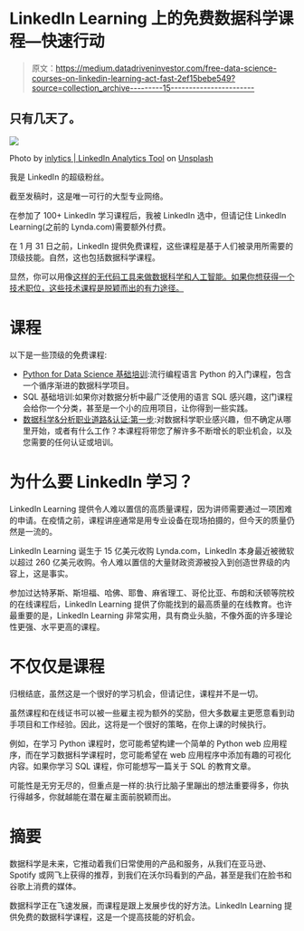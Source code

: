 # LinkedIn Learning 上的免费数据科学课程—快速行动

> 原文：<https://medium.datadriveninvestor.com/free-data-science-courses-on-linkedin-learning-act-fast-2ef15bebe549?source=collection_archive---------15----------------------->

## 只有几天了。

![](img/eedc05cb05730b97838e1cf848deef21.png)

Photo by [inlytics | LinkedIn Analytics Tool](https://unsplash.com/@inlytics?utm_source=medium&utm_medium=referral) on [Unsplash](https://unsplash.com?utm_source=medium&utm_medium=referral)

我是 LinkedIn 的超级粉丝。

截至发稿时，这是唯一可行的大型专业网络。

在参加了 100+ LinkedIn 学习课程后，我被 LinkedIn 选中，但请记住 LinkedIn Learning(之前的 Lynda.com)需要额外付费。

在 1 月 31 日之前，LinkedIn 提供免费课程，这些课程是基于人们被录用所需要的顶级技能。自然，这也包括数据科学课程。

显然，你可以用像[这样的无代码工具来做数据科学和人工智能。如果你想获得一个技术职位，这些技术课程是脱颖而出的有力途径。](http://obviously.ai)

# 课程

以下是一些顶级的免费课程:

*   [Python for Data Science 基础培训](https://linkedin-learning.pxf.io/c/196318/449670/8005?u=https%3A%2F%2Fwww.linkedin.com%2Flearning%2Fpython-for-data-science-essential-training-part-1%2Fdata-science-life-hacks%3Ftrk%3Dlilblog_01-12-21_courses-to-land-your-next-job-next-level_learning&subId3=xid:fr1610613981149fdd):流行编程语言 Python 的入门课程，包含一个循序渐进的数据科学项目。
*   SQL 基础培训:如果你对数据分析中最广泛使用的语言 SQL 感兴趣，这门课程会给你一个分类，甚至是一个小的应用项目，让你得到一些实践。
*   [数据科学&分析职业道路&认证:第一步](https://linkedin-learning.pxf.io/c/196318/449670/8005?u=https%3A%2F%2Fwww.linkedin.com%2Flearning%2Fdata-science-analytics-career-paths-certifications-first-steps-3%2Fwelcome&subId3=xid:fr1610613981149jhg):对数据科学职业感兴趣，但不确定从哪里开始，或者有什么工作？本课程将带您了解许多不断增长的职业机会，以及您需要的任何认证或培训。

# 为什么要 LinkedIn 学习？

LinkedIn Learning 提供令人难以置信的高质量课程，因为讲师需要通过一项困难的申请。在疫情之前，课程讲座通常是用专业设备在现场拍摄的，但今天的质量仍然是一流的。

LinkedIn Learning 诞生于 15 亿美元收购 Lynda.com，LinkedIn 本身最近被微软以超过 260 亿美元收购。令人难以置信的大量财政资源被投入到创造世界级的内容上，这是事实。

参加过达特茅斯、斯坦福、哈佛、耶鲁、麻省理工、哥伦比亚、布朗和沃顿等院校的在线课程后，LinkedIn Learning 提供了你能找到的最高质量的在线教育。也许最重要的是，LinkedIn Learning 非常实用，具有商业头脑，不像外面的许多理论性更强、水平更高的课程。

# 不仅仅是课程

归根结底，虽然这是一个很好的学习机会，但请记住，课程并不是一切。

虽然课程和在线证书可以被一些雇主视为额外的奖励，但大多数雇主更愿意看到动手项目和工作经验。因此，这将是一个很好的策略，在你上课的时候执行。

例如，在学习 Python 课程时，您可能希望构建一个简单的 Python web 应用程序，而在学习数据科学课程时，您可能希望在 web 应用程序中添加有趣的可视化内容。如果你学习 SQL 课程，你可能想写一篇关于 SQL 的教育文章。

可能性是无穷无尽的，但重点是一样的:执行比脑子里蹦出的想法重要得多，你执行得越多，你就越能在潜在雇主面前脱颖而出。

# 摘要

数据科学是未来，它推动着我们日常使用的产品和服务，从我们在亚马逊、Spotify 或网飞上获得的推荐，到我们在沃尔玛看到的产品，甚至是我们在脸书和谷歌上消费的媒体。

数据科学正在飞速发展，而课程是跟上发展步伐的好方法。LinkedIn Learning 提供免费的数据科学课程，这是一个提高技能的好机会。